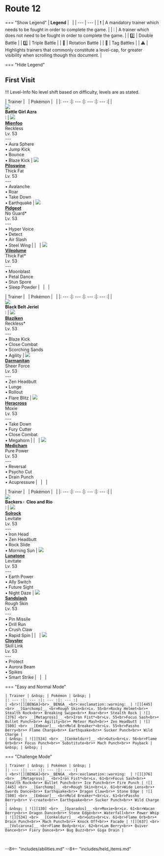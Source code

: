 # Route 12

=== "Show Legend"
    | __Legend__ | &nbsp; |
    | --- | --- |
    | :exclamation: | A mandatory trainer which needs to be fought in order to complete the game. |
    | :grey_exclamation: | A trainer which does not need to be fought in order to complete the game. |
    | :two:  | Double Battle | 
    |  :three:  | Triple Battle |
    | :arrows_counterclockwise:  | Rotation Battle |
    | :handshake: | Tag Battles |
    | :warning: | Highlights trainers that commonly constitute a level-cap, for greater visibility when scrolling though this document. |

=== "Hide Legend"
&nbsp;

## First Visit

!!! Level-Info
    No level shift based on difficulty, levels are as stated.

| Trainer | &nbsp; | Pokémon | &nbsp; |
|: --- :|: --- :|: --- :|: --- :|
| <br>![][BattleGirlAzra]<br>__Battle Girl Azra__<br>:grey_exclamation:  | ![][619] <br> __[Mienfoo]__ <br>Reckless<br>Lv. 53<br>---<br>• Aura Sphere<br>• Jump Kick<br>• Bounce<br>• Blaze Kick | ![][221] <br> __[Piloswine]__ <br>Thick Fat<br>Lv. 53<br>---<br>• Avalanche<br>• Roar<br>• Take Down<br>• Earthquake | ![][18] <br> __[Pidgeot]__ <br>No Guard*<br>Lv. 53<br>---<br>• Hyper Voice<br>• Detect<br>• Air Slash<br>• Steel Wing |
| &nbsp; | ![][45] <br> __[Vileplume]__ <br>Thick Fat*<br>Lv. 53<br>---<br>• Moonblast<br>• Petal Dance<br>• Stun Spore<br>• Sleep Powder | &nbsp; | &nbsp; |

| Trainer | &nbsp; | Pokémon | &nbsp; |
|: --- :|: --- :|: --- :|: --- :|
| <br>![][BlackBeltJeriel]<br>__Black Belt Jeriel__<br>:grey_exclamation:  | ![][257] <br> __[Blaziken]__ <br>Reckless*<br>Lv. 53<br>---<br>• Blaze Kick<br>• Close Combat<br>• Scorching Sands<br>• Agility | ![][555] <br> __[Darmanitan]__ <br>Sheer Force<br>Lv. 53<br>---<br>• Zen Headbutt<br>• Lunge<br>• Rollout<br>• Flare Blitz | ![][214] <br> __[Heracross]__ <br>Moxie<br>Lv. 53<br>---<br>• Take Down<br>• Fury Cutter<br>• Close Combat<br>• Megahorn |
| &nbsp; | ![][308] <br> __[Medicham]__ <br>Pure Power<br>Lv. 53<br>---<br>• Reversal<br>• Psycho Cut<br>• Drain Punch<br>• Acupressure | &nbsp; | &nbsp; |

| Trainer | &nbsp; | Pokémon | &nbsp; |
|: --- :|: --- :|: --- :|: --- :|
| <br>![][Backers♀CleoandRio]<br>__Backers♀ Cleo and Rio__<br>:grey_exclamation:  | ![][338] <br> __[Solrock]__ <br>Levitate<br>Lv. 53<br>---<br>• Iron Head<br>• Zen Headbutt<br>• Rock Slide<br>• Morning Sun | ![][337] <br> __[Lunatone]__ <br>Levitate<br>Lv. 53<br>---<br>• Earth Power<br>• Ally Switch<br>• Future Sight<br>• Night Daze | ![][28] <br> __[Sandslash]__ <br>Rough Skin<br>Lv. 53<br>---<br>• Pin Missile<br>• Drill Run<br>• Crush Claw<br>• Rapid Spin |
| &nbsp; | ![][91] <br> __[Cloyster]__ <br>Skill Link<br>Lv. 53<br>---<br>• Protect<br>• Aurora Beam<br>• Spikes<br>• Smart Strike | &nbsp; | &nbsp; |

=== "Easy and Normal Mode"

    | Trainer | &nbsp; | Pokémon | &nbsp; |
    |: --- :|: --- :|: --- :|: --- :|
    | <br>![][BENGA]<br>__BENGA__<br>:exclamation::warning:  | ![][445] <br> __[Garchomp]__ <br>Rough Skin<br>Lv. 55<br>Rocky Helmet<br>• Stealth Rock<br>• Breaking Swipe<br>• Roar<br>• Stealth Rock | ![][376] <br> __[Metagross]__ <br>Iron Fist*<br>Lv. 55<br>Focus Sash<br>• Bullet Punch<br>• Agility<br>• Meteor Mash<br>• Zen Headbutt | ![][500] <br> __[Emboar]__ <br>Mold Breaker*<br>Lv. 55<br>Passho Berry<br>• Flame Charge<br>• Earthquake<br>• Sucker Punch<br>• Wild Charge |
    | &nbsp; | ![][534] <br> __[Conkeldurr]__ <br>Guts<br>Lv. 56<br>Flame Orb<br>• Focus Punch<br>• Substitute<br>• Mach Punch<br>• Payback | &nbsp; | &nbsp; |
    
=== "Challenge Mode"

    | Trainer | &nbsp; | Pokémon | &nbsp; |
    |: --- :|: --- :|: --- :|: --- :|
    | <br>![][BENGA]<br>__BENGA__<br>:exclamation::warning:  | ![][376] <br> __[Metagross]__ <br>Iron Fist*<br>Lv. 61<br>Focus Sash<br>• Stealth Rock<br>• Bullet Punch<br>• Ice Punch<br>• Fire Punch | ![][445] <br> __[Garchomp]__ <br>Rough Skin<br>Lv. 61<br>Wide Lens<br>• Swords Dance<br>• Earthquake<br>• Dragon Claw<br>• Stone Edge | ![][500] <br> __[Emboar]__ <br>Mold Breaker*<br>Lv. 61<br>Passho Berry<br>• V-create<br>• Earthquake<br>• Sucker Punch<br>• Wild Charge |
    | &nbsp; | ![][130] <br> __[Gyarados]__ <br>Moxie<br>Lv. 61<br>Wacan Berry<br>• Dragon Dance<br>• Stone Edge<br>• Waterfall<br>• Power Whip | ![][534] <br> __[Conkeldurr]__ <br>Guts<br>Lv. 61<br>Flame Orb<br>• Drain Punch<br>• Mach Punch<br>• Knock Off<br>• Facade | ![][637] <br> __[Volcarona]__ <br>Flame Body<br>Lv. 62<br>Lum Berry<br>• Quiver Dance<br>• Fiery Dance<br>• Bug Buzz<br>• Giga Drain |
    
&nbsp;





--8<-- "includes/abilities.md"
--8<-- "includes/held_items.md"

[BattleGirlAzra]: ../img/Trainers/Battle_Girl.gif
[619]: ../img/animated/619.gif
[Mienfoo]: ../pokemons/619/
[221]: ../img/animated/221.gif
[Piloswine]: ../pokemons/221/
[18]: ../img/animated/18.gif
[Pidgeot]: ../pokemons/018/
[45]: ../img/animated/45.gif
[Vileplume]: ../pokemons/045/
[BlackBeltJeriel]: ../img/Trainers/Black_Belt.gif
[257]: ../img/animated/257.gif
[Blaziken]: ../pokemons/257/
[555]: ../img/animated/555.gif
[Darmanitan]: ../pokemons/555/
[214]: ../img/animated/214.gif
[Heracross]: ../pokemons/214/
[308]: ../img/animated/308.gif
[Medicham]: ../pokemons/308/
[Backers♀CleoandRio]: ../img/Trainers/Backers_Female.gif
[338]: ../img/animated/338.gif
[Solrock]: ../pokemons/338/
[337]: ../img/animated/337.gif
[Lunatone]: ../pokemons/337/
[28]: ../img/animated/28.gif
[Sandslash]: ../pokemons/028/
[91]: ../img/animated/91.gif
[Cloyster]: ../pokemons/091/
[BENGA]: ../img/Trainers/Benga.gif
[445]: ../img/animated/445.gif
[Garchomp]: ../pokemons/445/
[376]: ../img/animated/376.gif
[Metagross]: ../pokemons/376/
[500]: ../img/animated/500.gif
[Emboar]: ../pokemons/500/
[534]: ../img/animated/534.gif
[Conkeldurr]: ../pokemons/534/
[130]: ../img/animated/130.gif
[Gyarados]: ../pokemons/130/
[637]: ../img/animated/637.gif
[Volcarona]: ../pokemons/637/